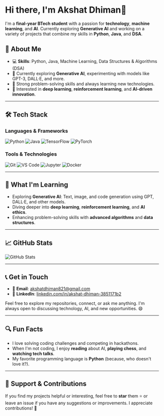 # Hi there, I'm Akshat Dhiman👋

I'm a **final-year BTech student** with a passion for **technology**, **machine learning**, and **AI**. Currently exploring **Generative AI** and working on a variety of projects that combine my skills in **Python**, **Java**, and **DSA**.

## 🚀 About Me

- 💻 **Skills**: Python, Java, Machine Learning, Data Structures & Algorithms (DSA)
- 🧠 Currently exploring **Generative AI**, experimenting with models like GPT-3, DALL·E, and more.
- 🎯 Strong problem-solving skills and always learning new technologies.
- 🌱 Interested in **deep learning**, **reinforcement learning**, and **AI-driven innovation**.

---

## 🛠️ Tech Stack

### Languages & Frameworks

![Python](https://img.shields.io/badge/Python-3776AB?style=flat&logo=python&logoColor=white)
![Java](https://img.shields.io/badge/Java-007396?style=flat&logo=java&logoColor=white)
![TensorFlow](https://img.shields.io/badge/TensorFlow-FF6F00?style=flat&logo=tensorflow&logoColor=white)
![PyTorch](https://img.shields.io/badge/PyTorch-EE4C2C?style=flat&logo=pytorch&logoColor=white)

### Tools & Technologies

![Git](https://img.shields.io/badge/Git-F1502F?style=flat&logo=git&logoColor=white)
![VS Code](https://img.shields.io/badge/VS%20Code-0078D4?style=flat&logo=visualstudiocode&logoColor=white)
![Jupyter](https://img.shields.io/badge/Jupyter-F37626?style=flat&logo=jupyter&logoColor=white)
![Docker](https://img.shields.io/badge/Docker-2496ED?style=flat&logo=docker&logoColor=white)

---

## 🌱 What I'm Learning

- Exploring **Generative AI**: Text, image, and code generation using GPT, DALL·E, and other models.
- Diving deeper into **deep learning**, **reinforcement learning**, and **AI ethics**.
- Enhancing problem-solving skills with **advanced algorithms** and **data structures**.

---

## 📈 GitHub Stats

![GitHub Stats](https://github-readme-stats.vercel.app/api?username=Akshatdhiman5854&show_icons=true&hide_title=true&count_private=true&hide=prs&theme=radical)

---

## 📞 Get in Touch

- 📧 **Email**: [akshatdhiman821@gmail.com](mailto:akshatdhiman821@gmail.com)
- 💼 **LinkedIn**: [linkedin.com/in/akshat-dhiman-3851171b2](https://www.linkedin.com/in/akshat-dhiman-3851171b2/)


Feel free to explore my repositories, connect, or ask me anything. I'm always open to discussing technology, AI, and new opportunities. 😄

---

## 🔍 Fun Facts

- I love solving coding challenges and competing in hackathons.
- When I'm not coding, I enjoy **reading** about AI, **playing chess**, and **watching tech talks**.
- My favorite programming language is **Python** (because, who doesn't love it?).

---

## 💬 Support & Contributions

If you find my projects helpful or interesting, feel free to **star** them ⭐ or leave an issue if you have any suggestions or improvements. I appreciate contributions! 🙌
